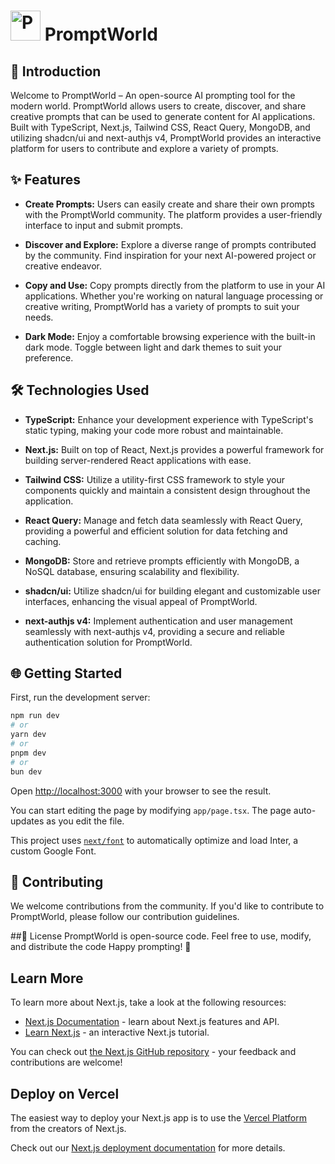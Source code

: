 # <img src="https://prompt-world.netlify.app/assets/images/logo.svg" alt="PromptWorld Logo" width="48"/> PromptWorld

## 🚀 Introduction

Welcome to PromptWorld – An open-source AI prompting tool for the modern world. PromptWorld allows users to create, discover, and share creative prompts that can be used to generate content for AI applications. Built with TypeScript, Next.js, Tailwind CSS, React Query, MongoDB, and utilizing shadcn/ui and next-authjs v4, PromptWorld provides an interactive platform for users to contribute and explore a variety of prompts.

## ✨ Features

- **Create Prompts:** Users can easily create and share their own prompts with the PromptWorld community. The platform provides a user-friendly interface to input and submit prompts.

- **Discover and Explore:** Explore a diverse range of prompts contributed by the community. Find inspiration for your next AI-powered project or creative endeavor.

- **Copy and Use:** Copy prompts directly from the platform to use in your AI applications. Whether you're working on natural language processing or creative writing, PromptWorld has a variety of prompts to suit your needs.

- **Dark Mode:** Enjoy a comfortable browsing experience with the built-in dark mode. Toggle between light and dark themes to suit your preference.

## 🛠️ Technologies Used

- **TypeScript:** Enhance your development experience with TypeScript's static typing, making your code more robust and maintainable.

- **Next.js:** Built on top of React, Next.js provides a powerful framework for building server-rendered React applications with ease.

- **Tailwind CSS:** Utilize a utility-first CSS framework to style your components quickly and maintain a consistent design throughout the application.

- **React Query:** Manage and fetch data seamlessly with React Query, providing a powerful and efficient solution for data fetching and caching.

- **MongoDB:** Store and retrieve prompts efficiently with MongoDB, a NoSQL database, ensuring scalability and flexibility.

- **shadcn/ui:** Utilize shadcn/ui for building elegant and customizable user interfaces, enhancing the visual appeal of PromptWorld.

- **next-authjs v4:** Implement authentication and user management seamlessly with next-authjs v4, providing a secure and reliable authentication solution for PromptWorld.

## 🌐 Getting Started

First, run the development server:

```bash
npm run dev
# or
yarn dev
# or
pnpm dev
# or
bun dev
```

Open [http://localhost:3000](http://localhost:3000) with your browser to see the result.

You can start editing the page by modifying `app/page.tsx`. The page auto-updates as you edit the file.

This project uses [`next/font`](https://nextjs.org/docs/basic-features/font-optimization) to automatically optimize and load Inter, a custom Google Font.

## 🤝 Contributing

We welcome contributions from the community. If you'd like to contribute to PromptWorld, please follow our contribution guidelines.

##📄 License
PromptWorld is open-source code. Feel free to use, modify, and distribute the code
Happy prompting! 🚀

## Learn More

To learn more about Next.js, take a look at the following resources:

- [Next.js Documentation](https://nextjs.org/docs) - learn about Next.js features and API.
- [Learn Next.js](https://nextjs.org/learn) - an interactive Next.js tutorial.

You can check out [the Next.js GitHub repository](https://github.com/vercel/next.js/) - your feedback and contributions are welcome!

## Deploy on Vercel

The easiest way to deploy your Next.js app is to use the [Vercel Platform](https://vercel.com/new?utm_medium=default-template&filter=next.js&utm_source=create-next-app&utm_campaign=create-next-app-readme) from the creators of Next.js.

Check out our [Next.js deployment documentation](https://nextjs.org/docs/deployment) for more details.
